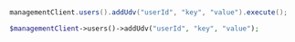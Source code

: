 ```python

```

```csharp

```

```java
managementClient.users().addUdv("userId", "key", "value").execute();
```

```php
$managementClient->users()->addUdv("userId", "key", "value");
```
